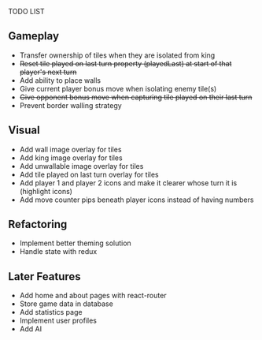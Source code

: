 TODO LIST

## Gameplay

* Transfer ownership of tiles when they are isolated from king
* ~~Reset tile played on last turn property (playedLast) at start of that player's next turn~~
* Add ability to place walls
* Give current player bonus move when isolating enemy tile(s)
* ~~Give opponent bonus move when capturing tile played on their last turn~~
* Prevent border walling strategy

## Visual

* Add wall image overlay for tiles
* Add king image overlay for tiles
* Add unwallable image overlay for tiles
* Add tile played on last turn overlay for tiles
* Add player 1 and player 2 icons and make it clearer whose turn it is (highlight icons)
* Add move counter pips beneath player icons instead of having numbers

## Refactoring

* Implement better theming solution
* Handle state with redux

## Later Features

* Add home and about pages with react-router
* Store game data in database
* Add statistics page
* Implement user profiles
* Add AI
